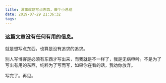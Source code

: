 ```yaml
---
title: 没事就瞎写点东西，做个小总结
date: 2019-07-29 21:36:32
tags:
---
```


### 这篇文章没有任何有用的信息。

就是想写点东西，也算是没有追求的追求。

别人写博客是必须有东西才写出来，而我就是不一样了，我是无病申吟。不是为了写出有用的东西，纯粹为了写而写，如果你在看的话，我劝你放弃。

写完了。再见。